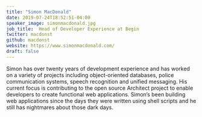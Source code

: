 ```yaml
---
title: "Simon MacDonald"
date: 2019-07-24T18:52:51-04:00
speaker_image: simonmacdonald.jpg
job_title:  Head of Developer Experience at Begin
twitter: macdonst
github: macdonst
website: https://www.simonmacdonald.com/
draft: false
---
```


Simon has over twenty years of development experience and has worked on a variety of projects including object-oriented databases, police communication systems, speech recognition and unified messaging. His current focus is contributing to the open source Architect project to enable developers to create functional web applications. Simon’s been building web applications since the days they were written using shell scripts and he still has nightmares about those dark days.